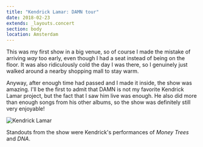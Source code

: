 ```yaml
---
title: "Kendrick Lamar: DAMN tour"
date: 2018-02-23
extends: _layouts.concert
section: body
location: Amsterdam
---
```


This was my first show in a big venue, so of course I made the mistake of arriving _way_ too early, even though I had a
seat instead of being on the floor. It was also ridiculously cold the day I was there, so I genuinely just walked around
a nearby shopping mall to stay warm. 

Anyway, after enough time had passed and I made it inside, the show was amazing. I'll be the first to admit that DAMN is
not my favorite Kendrick Lamar project, but the fact that I saw him live was enough. He also did more than enough songs
from his other albums, so the show was definitely still very enjoyable!

![Kendrick Lamar](/assets/images/concerts/kendrick-damn.jpg)

Standouts from the show were Kendrick's performances of _Money Trees_ and _DNA_.
